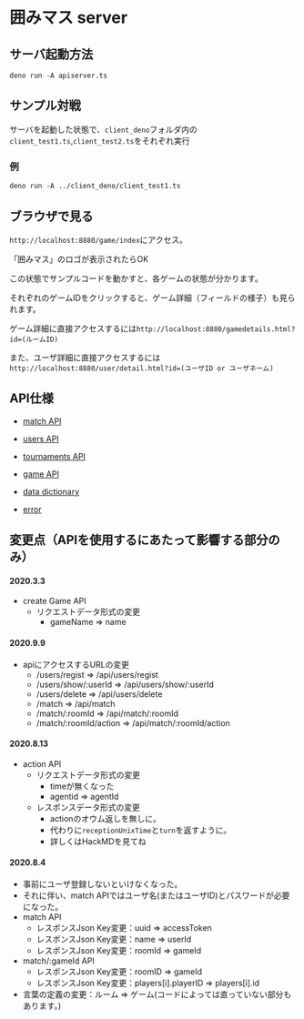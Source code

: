 # 囲みマス server

## サーバ起動方法

```
deno run -A apiserver.ts
```

## サンプル対戦

サーバを起動した状態で、`client_deno`フォルダ内の`client_test1.ts`,`client_test2.ts`をそれぞれ実行

### 例

```
deno run -A ../client_deno/client_test1.ts
```

## ブラウザで見る

`http://localhost:8880/game/index`にアクセス。

「囲みマス」のロゴが表示されたらOK

この状態でサンプルコードを動かすと、各ゲームの状態が分かります。

それぞれのゲームIDをクリックすると、ゲーム詳細（フィールドの様子）も見られます。

ゲーム詳細に直接アクセスするには`http://localhost:8880/gamedetails.html?id=(ルームID)`

また、ユーザ詳細に直接アクセスするには`http://localhost:8880/user/detail.html?id=(ユーザID or ユーザネーム)`

## API仕様
- [match API](./docs/match_api.md)
- [users API](./docs/users_api.md)
- [tournaments API](./docs/tournaments_api.md)
- [game API](./docs/game_api.md)

- [data dictionary](./docs/data.md)
- [error](./docs/error.md)


## 変更点（APIを使用するにあたって影響する部分のみ）

#### 2020.3.3
- create Game API
  - リクエストデータ形式の変更
    - gameName => name

#### 2020.9.9

- apiにアクセスするURLの変更
  - /users/regist => /api/users/regist
  - /users/show/:userId => /api/users/show/:userId
  - /users/delete => /api/users/delete
  - /match => /api/match
  - /match/:roomId => /api/match/:roomId
  - /match/:roomId/action => /api/match/:roomId/action

#### 2020.8.13

- action API
  - リクエストデータ形式の変更
    - timeが無くなった
    - agentid => agentId
  - レスポンスデータ形式の変更
    - actionのオウム返しを無しに。
    - 代わりに`receptionUnixTime`と`turn`を返すように。
    - 詳しくはHackMDを見てね

#### 2020.8.4

- 事前にユーザ登録しないといけなくなった。
- それに伴い、match APIではユーザ名(またはユーザID)とパスワードが必要になった。
- match API
  - レスポンスJson Key変更：uuid => accessToken
  - レスポンスJson Key変更：name => userId
  - レスポンスJson Key変更：roomId => gameId
- match/:gameId API
  - レスポンスJson Key変更：roomID => gameId
  - レスポンスJson Key変更：players[i].playerID => players[i].id
- 言葉の定義の変更：ルーム => ゲーム(コードによっては直っていない部分もあります。)
